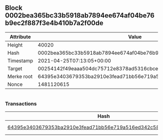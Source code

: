 ## Block 0002bea365bc33b5918ab7894ee674af04be76b9ec2f887f3e4b410b7a2f00de

Attribute | Value
--- | ---
Height | 40020
Hash | 0002bea365bc33b5918ab7894ee674af04be76b9ec2f887f3e4b410b7a2f00de
Timestamp | 2021-04-25T07:13:05+00:00
Target | 00254142f49eaaa504dc75712e8378ad5316cbcead634704b3734b6271167cc4
Merke root | 64395e3403679353ba2910e3fead71bb56e719a516ed342c58db0bbfb7932f14
Nonce | 1481120615

```

```

### Transactions

Hash | Amount
--- | ---
[64395e3403679353ba2910e3fead71bb56e719a516ed342c58db0bbfb7932f14](64395e3403679353ba2910e3fead71bb56e719a516ed342c58db0bbfb7932f14.md) | 10.00000000 SKEPTI 

